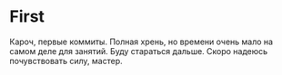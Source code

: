 # First
Кароч, первые коммиты.
Полная хрень, но времени очень мало на самом деле для занятий.
Буду стараться дальше.
Скоро надеюсь почувствовать силу, мастер.
